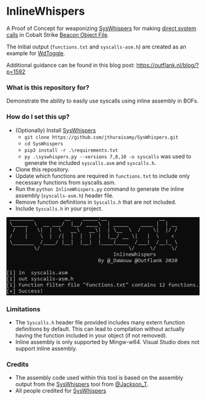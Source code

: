 # InlineWhispers #
A Proof of Concept for weaponizing [SysWhispers](https://github.com/jthuraisamy/SysWhispers) for making [direct system calls](https://outflank.nl/blog/2019/06/19/red-team-tactics-combining-direct-system-calls-and-srdi-to-bypass-av-edr/) in Cobalt Strike [Beacon Object File](https://www.cobaltstrike.com/help-beacon-object-files).

The initial output (`functions.txt` and `syscalls-asm.h`) are created as an example for [WdToggle](https://github.com/outflanknl/WdToggle).

Additional guidance can be found in this blog post: https://outflank.nl/blog/?p=1592

### What is this repository for? ###

Demonstrate the ability to easily use syscalls using inline assembly in BOFs.

### How do I set this up? ###

 * (Optionally) Install [SysWhispers](https://github.com/jthuraisamy/SysWhispers)
    * `git clone https://github.com/jthuraisamy/SysWhispers.git `
    * `cd SysWhispers`
    * `pip3 install -r .\requirements.txt`
    * `py .\syswhispers.py --versions 7,8,10 -o syscalls` was used to generate the included `syscalls.asm` and `syscalls.h`.
 * Clone this repository.
 * Update which functions are required in `functions.txt` to include only necessary functions from syscalls.asm.
 * Run the ``python InlineWhispers.py`` command to generate the inline assembly (`syscalls-asm.h`) header file.
 * Remove function definitions in `Syscalls.h` that are not included.
 * Include `Syscalls.h` in your project.

![InlineWhipers](InlineWhispers.png) 

### Limitations ###

 * The `Syscalls.h` header file provided includes many extern function definitions by default. This can lead to compilation without actually having the function included in your object (if not removed).
 * Inline assembly is only supported by Mingw-w64. Visual Studio does not support inline assembly.

### Credits ###

 * The assembly code used within this tool is based on the assembly output from the 
[SysWhispers](https://github.com/jthuraisamy/SysWhispers) tool from [@Jackson_T](https://twitter.com/Jackson_T).
 * All people credited for [SysWhispers](https://github.com/jthuraisamy/SysWhispers#credits)
